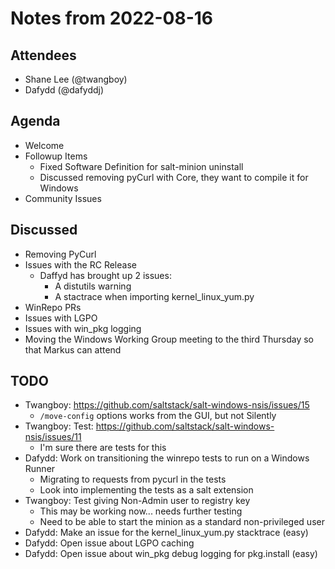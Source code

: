 # Notes from 2022-08-16

## Attendees
- Shane Lee (@twangboy)
- Dafydd (@dafyddj)

## Agenda
- Welcome
- Followup Items
  - Fixed Software Definition for salt-minion uninstall
  - Discussed removing pyCurl with Core, they want to compile it for Windows
- Community Issues

## Discussed
- Removing PyCurl
- Issues with the RC Release
  - Daffyd has brought up 2 issues:
    - A distutils warning
    - A stactrace when importing kernel_linux_yum.py
- WinRepo PRs
- Issues with LGPO
- Issues with win_pkg logging
- Moving the Windows Working Group meeting to the third Thursday so that Markus
  can attend

## TODO
- Twangboy: https://github.com/saltstack/salt-windows-nsis/issues/15
  - `/move-config` options works from the GUI, but not Silently
- Twangboy: Test: https://github.com/saltstack/salt-windows-nsis/issues/11
  - I'm sure there are tests for this
- Dafydd: Work on transitioning the winrepo tests to run on a Windows Runner
  - Migrating to requests from pycurl in the tests
  - Look into implementing the tests as a salt extension
- Twangboy: Test giving Non-Admin user to registry key
  - This may be working now... needs further testing
  - Need to be able to start the minion as a standard non-privileged user
- Dafydd: Make an issue for the kernel_linux_yum.py stacktrace (easy)
- Dafydd: Open issue about LGPO caching
- Dafydd: Open issue about win_pkg debug logging for pkg.install (easy)
